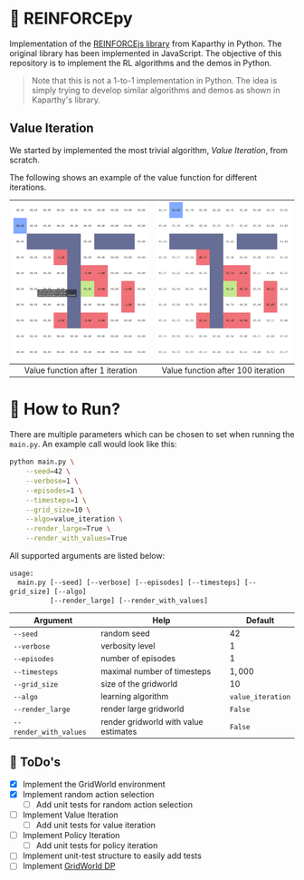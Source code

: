 # 🤖 REINFORCEpy

Implementation of the [REINFORCEjs library](https://github.com/karpathy/reinforcejs/tree/master) from Kaparthy in Python. The original library has been implemented in JavaScript. The objective of this repository is to implement the RL algorithms and the demos in Python.

> Note that this is not a 1-to-1 implementation in Python. The idea is simply trying to develop similar algorithms and demos as shown in Kaparthy's library.

## Value Iteration 

We started by implemented the most trivial algorithm, _Value Iteration_, from scratch. 

The following shows an example of the value function for different iterations.

| ![After 1 iterationsst](https://github.com/PeeteKeesel/reinforce-py/blob/ed37fe4c02b916627753d8cafecfcfcc34ce4b7f/imgs/gridworld_10x10_after_1_iter.png) | ![After 100 iterations](https://github.com/PeeteKeesel/reinforce-py/blob/ed37fe4c02b916627753d8cafecfcfcc34ce4b7f/imgs/gridworld_10x10_after_100_iters.png) |
|:--:| :--:| 
| Value function after $1$ iteration | Value function after $100$ iteration |


# 🏃 How to Run?

There are multiple parameters which can be chosen to set when running the `main.py`. An example call would look like this: 

```bash
python main.py \
    --seed=42 \
    --verbose=1 \
    --episodes=1 \
    --timesteps=1 \
    --grid_size=10 \
    --algo=value_iteration \
    --render_large=True \
    --render_with_values=True
```

All supported arguments are listed below: 

```
usage: 
  main.py [--seed] [--verbose] [--episodes] [--timesteps] [--grid_size] [--algo] 
          [--render_large] [--render_with_values]
```

| Argument | Help | Default | 
|----------|------|---------|
| `--seed` | random seed | $42$ |
| `--verbose` | verbosity level | $1$ | 
| `--episodes` | number of episodes | $1$ | 
| `--timesteps` | maximal number of timesteps | $1,000$ | 
| `--grid_size` | size of the gridworld | $10$ | 
| `--algo` | learning algorithm | `value_iteration` | 
| `--render_large` | render large gridworld | `False` | 
| `--render_with_values` | render gridworld with value estimates | `False` | 

## 📝 ToDo's

- [x] Implement the GridWorld environment
- [x] Implement random action selection
  - [ ] Add unit tests for random action selection
- [ ] Implement Value Iteration
  - [ ] Add unit tests for value iteration
- [ ] Implement Policy Iteration
  - [ ] Add unit tests for policy iteration
- [ ] Implement unit-test structure to easily add tests
- [ ] Implement [GridWorld DP](https://cs.stanford.edu/people/karpathy/reinforcejs/gridworld_dp.html)
